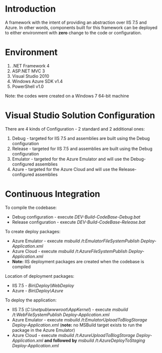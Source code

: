 Introduction
================

A framework with the intent of providing an abstraction over IIS 7.5 and Azure. In other words, components built for this framework can be deployed to either 
environment with **zero** change to the code or configuration.  

Environment
================

1. .NET Framework 4
2. ASP.NET MVC 3
3. Visual Studio 2010
4. Windows Azure SDK v1.4
5. PowerShell v1.0

Note: the codes were created on a Windows 7 64-bit machine

Visual Studio Solution Configuration
================

There are 4 kinds of Configuration - 2 standard and 2 additional ones:

1. Debug - targeted for IIS 7.5 and assemblies are built using the Debug configuration
2. Release - targeted for IIS 7.5 and assemblies are built using the Debug configuration
3. Emulator - targeted for the Azure Emulator and will use the Debug-configured assemblies
4. Azure - targeted for the Azure Cloud and will use the Release-configured assemblies

Continuous Integration
================

To compile the codebase:

* Debug configuration - execute *DEV-Build-CodeBase-Debug.bat*
* Release configuration - execute *DEV-Build-CodeBase-Release.bat*

To create deploy packages:

* Azure Emulator - execute *msbuild /t:EmulatorFileSystemPublish Deploy-Application.xml*
* Azure Cloud - execute *msbuild /t:AzureFileSystemPublish Deploy-Application.xml*
* **Note:** IIS deployment packages are created when the codebase is compiled

Location of deployment packages:

* IIS 7.5 - *Bin\Deploy\WebDeploy*
* Azure - *Bin\Deploy\Azure*

To deploy the application:

* IIS 7.5 (*C:\inetpub\wwwroot\AppKernel*) - execute *msbuild /t:WebFileSystemPublish Deploy-Application.xml*
* Azure Emulator - execute *msbuild /t:EmulatorUploadToBlogStorage Deploy-Application.xml* (**note:** no MSBuild target exists to run the package in the Azure Emulator)
* Azure Cloud - execute *msbuild /t:AzureUploadToBlogStorage Deploy-Application.xml* **and followed by** *msbuild /t:AzureDeployToStaging Deploy-Application.xml*